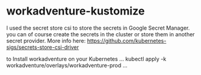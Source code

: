 # workadventure-kustomize

I used the secret store csi to store the secrets in Google Secret Manager.
you can of course create the secrets in the cluster or store them in another secret provider. 
More info here:
    https://github.com/kubernetes-sigs/secrets-store-csi-driver

to Install workadventure on your Kubernetes 
...
kubectl apply -k workadventure/overlays/workadventure-prod
...


